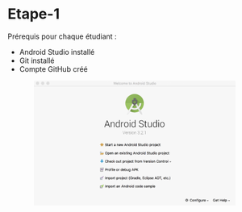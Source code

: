 # Etape-1
Prérequis pour chaque étudiant :
* Android Studio installé
* Git installé
* Compte GitHub créé

<p align="center">
<img src="/images/image_1.png" alt="drawing" width="400"/>
</p>
